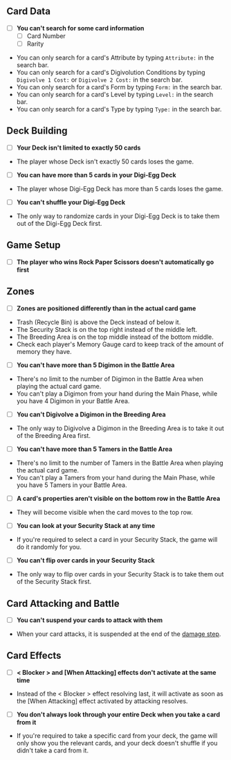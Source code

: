## Card Data
- [ ] **You can't search for some card information**
	- [ ] Card Number
	- [ ] Rarity
- You can only search for a card's Attribute by typing `Attribute:` in the search bar.
- You can only search for a card's Digivolution Conditions by typing `Digivolve 1 Cost:` or `Digivolve 2 Cost:` in the search bar.
- You can only search for a card's Form by typing `Form:` in the search bar.
- You can only search for a card's Level by typing `Level:` in the search bar.
- You can only search for a card's Type by typing `Type:` in the search bar.
## Deck Building
- [ ] **Your Deck isn't limited to exactly 50 cards**
- The player whose Deck isn't exactly 50 cards loses the game.
- [ ] **You can have more than 5 cards in your Digi-Egg Deck**
- The player whose Digi-Egg Deck has more than 5 cards loses the game.
- [ ] **You can't shuffle your Digi-Egg Deck**
- The only way to randomize cards in your Digi-Egg Deck is to take them out of the Digi-Egg Deck first.
## Game Setup
- [ ] **The player who wins Rock Paper Scissors doesn't automatically go first**
## Zones
- [ ] **Zones are positioned differently than in the actual card game**
- Trash (Recycle Bin) is above the Deck instead of below it.
- The Security Stack is on the top right instead of the middle left.
- The Breeding Area is on the top middle instead of the bottom middle.
- Check each player's Memory Gauge card to keep track of the amount of memory they have.
- [ ] **You can't have more than 5 Digimon in the Battle Area**
- There's no limit to the number of Digimon in the Battle Area when playing the actual card game.
- You can't play a Digimon from your hand during the Main Phase, while you have 4 Digimon in your Battle Area.
- [ ] **You can't Digivolve a Digimon in the Breeding Area**
- The only way to Digivolve a Digimon in the Breeding Area is to take it out of the Breeding Area first.
- [ ] **You can't have more than 5 Tamers in the Battle Area**
- There's no limit to the number of Tamers in the Battle Area when playing the actual card game.
- You can't play a Tamers from your hand during the Main Phase, while you have 5 Tamers in your Battle Area.
- [ ] **A card's properties aren't visible on the bottom row in the Battle Area**
- They will become visible when the card moves to the top row.
- [ ] **You can look at your Security Stack at any time**
- If you're required to select a card in your Security Stack, the game will do it randomly for you.
- [ ] **You can't flip over cards in your Security Stack**
- The only way to flip over cards in your Security Stack is to take them out of the Security Stack first.
## Card Attacking and Battle
- [ ] **You can't suspend your cards to attack with them**
- When your card attacks, it is suspended at the end of the [damage step](https://yugioh.fandom.com/wiki/Damage_Step).
## Card Effects
- [ ] **< Blocker > and [When Attacking] effects don't activate at the same time**
- Instead of the < Blocker > effect resolving last, it will activate as soon as the [When Attacking] effect activated by attacking resolves.
- [ ] **You don't always look through your entire Deck when you take a card from it**
- If you're required to take a specific card from your deck, the game will only show you the relevant cards, and your deck doesn't shuffle if you didn't take a card from it.
